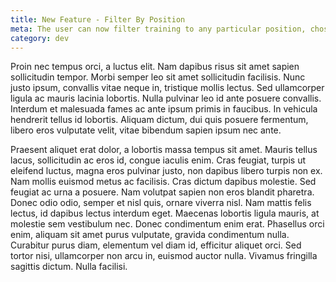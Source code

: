 ```yaml
---
title: New Feature - Filter By Position
meta: The user can now filter training to any particular position, chosen on the EXPLORE tab.
category: dev
---
```


Proin nec tempus orci, a luctus elit. Nam dapibus risus sit amet sapien sollicitudin tempor. Morbi semper leo sit amet sollicitudin facilisis. Nunc justo ipsum, convallis vitae neque in, tristique mollis lectus. Sed ullamcorper ligula ac mauris lacinia lobortis. Nulla pulvinar leo id ante posuere convallis. Interdum et malesuada fames ac ante ipsum primis in faucibus. In vehicula hendrerit tellus id lobortis. Aliquam dictum, dui quis posuere fermentum, libero eros vulputate velit, vitae bibendum sapien ipsum nec ante.

Praesent aliquet erat dolor, a lobortis massa tempus sit amet. Mauris tellus lacus, sollicitudin ac eros id, congue iaculis enim. Cras feugiat, turpis ut eleifend luctus, magna eros pulvinar justo, non dapibus libero turpis non ex. Nam mollis euismod metus ac facilisis. Cras dictum dapibus molestie. Sed feugiat ac urna a posuere. Nam volutpat sapien non eros blandit pharetra. Donec odio odio, semper et nisl quis, ornare viverra nisl. Nam mattis felis lectus, id dapibus lectus interdum eget. Maecenas lobortis ligula mauris, at molestie sem vestibulum nec. Donec condimentum enim erat. Phasellus orci enim, aliquam sit amet purus vulputate, gravida condimentum nulla. Curabitur purus diam, elementum vel diam id, efficitur aliquet orci. Sed tortor nisi, ullamcorper non arcu in, euismod auctor nulla. Vivamus fringilla sagittis dictum. Nulla facilisi.